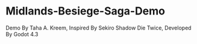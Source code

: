 # Midlands-Besiege-Saga-Demo
Demo By Taha A. Kreem, Inspired By Sekiro Shadow Die Twice, Developed By Godot 4.3
